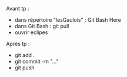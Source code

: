 Avant tp :
- dans répertoire "lesGaulois" : Git Bash Here
- dans Git Bash : git pull
- ouvrir eclipes 

Après tp :
- git add .
- git commit -m "..."
- git push 
